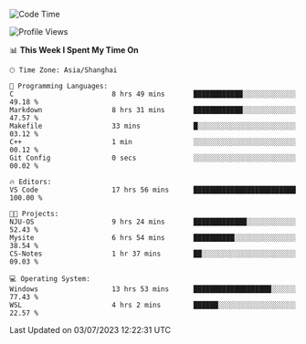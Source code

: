 <!--START_SECTION:waka-->
![Code Time](http://img.shields.io/badge/Code%20Time-1%2C036%20hrs%203%20mins-blue)

![Profile Views](http://img.shields.io/badge/Profile%20Views-0-blue)

📊 **This Week I Spent My Time On** 

```text
🕑︎ Time Zone: Asia/Shanghai

💬 Programming Languages: 
C                        8 hrs 49 mins       ████████████░░░░░░░░░░░░░   49.18 % 
Markdown                 8 hrs 31 mins       ████████████░░░░░░░░░░░░░   47.57 % 
Makefile                 33 mins             █░░░░░░░░░░░░░░░░░░░░░░░░   03.12 % 
C++                      1 min               ░░░░░░░░░░░░░░░░░░░░░░░░░   00.12 % 
Git Config               0 secs              ░░░░░░░░░░░░░░░░░░░░░░░░░   00.02 % 

🔥 Editors: 
VS Code                  17 hrs 56 mins      █████████████████████████   100.00 % 

🐱‍💻 Projects: 
NJU-OS                   9 hrs 24 mins       █████████████░░░░░░░░░░░░   52.43 % 
Mysite                   6 hrs 54 mins       ██████████░░░░░░░░░░░░░░░   38.54 % 
CS-Notes                 1 hr 37 mins        ██░░░░░░░░░░░░░░░░░░░░░░░   09.03 % 

💻 Operating System: 
Windows                  13 hrs 53 mins      ███████████████████░░░░░░   77.43 % 
WSL                      4 hrs 2 mins        ██████░░░░░░░░░░░░░░░░░░░   22.57 % 
```


 Last Updated on 03/07/2023 12:22:31 UTC
<!--END_SECTION:waka-->